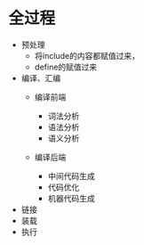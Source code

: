 全过程
======

- 预处理
    - 将include的内容都赋值过来，
    - define的赋值过来
- 编译、汇编
    - 编译前端
      - 词法分析
      - 语法分析
      - 语义分析  
    
    - 编译后端
      - 中间代码生成
      - 代码优化
      - 机器代码生成
- 链接
- 装载
- 执行




